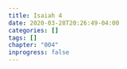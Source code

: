 ```yaml
---
title: Isaiah 4
date: 2020-03-28T20:26:49-04:00
categories: []
tags: []
chapter: "004"
inprogress: false
---
```


